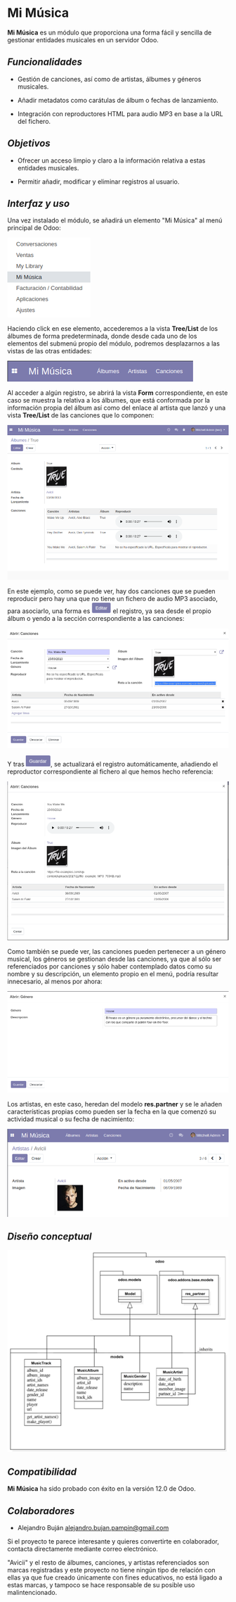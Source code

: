 # Mi Música

__Mi Música__ es un módulo que proporciona una forma fácil y sencilla de gestionar entidades musicales en un servidor Odoo.

## _Funcionalidades_

+ Gestión de canciones, así como de artistas, álbumes y géneros musicales. 

+ Añadir metadatos como carátulas de álbum o fechas de lanzamiento. 

+ Integración con reproductores HTML para audio MP3 en base a la URL del fichero.

## _Objetivos_

+ Ofrecer un acceso limpio y claro a la información relativa a estas entidades musicales.

+ Permitir añadir, modificar y eliminar registros al usuario.

## _Interfaz y uso_

Una vez instalado el módulo, se añadirá un elemento "Mi Música" al menú principal de Odoo:

![Menú principal de Odoo](doc/img/menu.png)

Haciendo click en ese elemento, accederemos a la vista __Tree/List__ de los álbumes de forma predeterminada, donde desde cada uno de los elementos del submenú propio del módulo, podremos desplazarnos a las vistas de las otras entidades:

![Submenú del módulo 'Mi Música'](doc/img/submenu.png)

Al acceder a algún registro, se abrirá la vista __Form__ correspondiente, en este caso se muestra la relativa a los álbumes, que está conformada por la información propia del álbum así como del enlace al artista que lanzó y una vista __Tree/List__ de las canciones que lo componen:

![Vista Form para álbumes](doc/img/albumes.png)

En este ejemplo, como se puede ver, hay dos canciones que se pueden reproducir pero hay una que no tiene un fichero de audio MP3 asociado, para asociarlo, una forma es ![Botón editar](doc/img/editar.png) el registro, ya sea desde el propio álbum o yendo a la sección correspondiente a las canciones:

![Editar URL de la canción](doc/img/editar_url.png)

Y tras ![Botón guardar](doc/img/guardar.png), se actualizará el registro automáticamente, añadiendo el reproductor correspondiente al fichero al que hemos hecho referencia:

![Reproductor habilitado](doc/img/reproductor_habilitado.png)

Como también se puede ver, las canciones pueden pertenecer a un género musical, los géneros se gestionan desde las canciones, ya que al sólo ser referenciados por canciones y sólo haber contemplado datos como su nombre y su descripción, un elemento propio en el menú, podría resultar innecesario, al menos por ahora:

![Género](doc/img/genero.png)

Los artistas, en este caso, heredan del modelo __res.partner__ y se le añaden características propias como pueden ser la fecha en la que comenzó su actividad musical o su fecha de nacimiento:

![Artista](doc/img/artista.png)


## _Diseño conceptual_

![Diseño conceptual](doc/img/concepto.png)

## _Compatibilidad_

__Mi Música__ ha sido probado con éxito en la versión 12.0 de Odoo.

## _Colaboradores_

+ Alejandro Buján <alejandro.bujan.pampin@gmail.com>

Si el proyecto te parece interesante y quieres convertirte en colaborador, contacta directamente mediante correo electrónico.

"Avicii" y el resto de álbumes, canciones, y artistas referenciados son marcas registradas y este proyecto no tiene ningún tipo de relación con ellas ya que fue creado únicamente con fines educativos, no está ligado a estas marcas, y tampoco se hace responsable de su posible uso malintencionado.
